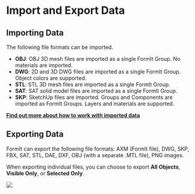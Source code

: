 # Import and Export Data

## Importing Data

The following file formats can be imported.

* **OBJ**: OBJ 3D mesh files are imported as a single FormIt Group. No materials are imported.
* **DWG**: 2D and 3D DWG files are imported as a single FormIt Group. Object colors are supported.
* **STL**:  STL 3D mesh files are imported as a single FormIt Group.
* **SAT**: SAT solid model files are imported as a single FormIt Group.
* **SKP**: SketchUp files are imported. Groups and Components are imported as FormIt Groups. Layers and materials are supported.&#x20;

[**Find out more about how to work with imported data**](../formit-primer/part-i/import-export-and-content-library.md)

## Exporting Data

FormIt can export the following file formats: AXM (FormIt file), DWG, SKP, FBX, SAT, STL, DAE, DXF, OBJ (with a separate .MTL file), PNG images.

When exporting individual files, you can choose to export **All Objects**, **Visible Only**, or **Selected Only**.

![](<../.gitbook/assets/export\_window (1).png>)
